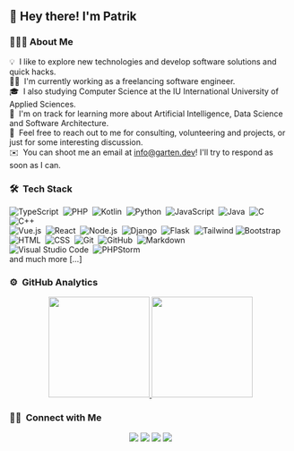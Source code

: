<h2>👋 Hey there! I'm Patrik</h2>

### 👨🏻‍💻 About Me

💡 &nbsp;I like to explore new technologies and develop software solutions and quick hacks.\
👨‍💻 &nbsp;I'm currently working as a freelancing software engineer.\
🎓 &nbsp;I also studying Computer Science at the IU  International University of Applied Sciences.\
🌱 &nbsp;I'm on track for learning more about Artificial Intelligence, Data Science and Software Architecture.\
💬 &nbsp;Feel free to reach out to me for consulting, volunteering and projects, or just for some interesting discussion.\
✉️ &nbsp;You can shoot me an email at info@garten.dev! I'll try to respond as soon as I can.

### 🛠 &nbsp;Tech Stack

![TypeScript](https://img.shields.io/badge/-TypeScript-05122A?style=flat&logo=typescript)&nbsp;
![PHP](https://img.shields.io/badge/-PHP-05122A?style=flat&logo=php&logoColor=276DC3)&nbsp;
![Kotlin](https://img.shields.io/badge/-Kotlin-05122A?style=flat&logo=kotlin)&nbsp;
![Python](https://img.shields.io/badge/-Python-05122A?style=flat&logo=python)&nbsp;
![JavaScript](https://img.shields.io/badge/-JavaScript-05122A?style=flat&logo=javascript)&nbsp;
![Java](https://img.shields.io/badge/-Java-05122A?style=flat&logo=Java&logoColor=FFA518)&nbsp;
![C](https://img.shields.io/badge/-C-05122A?style=flat&logo=C&logoColor=A8B9CC)&nbsp;
![C++](https://img.shields.io/badge/-C++-05122A?style=flat&logo=C%2B%2B&logoColor=00599C)\
![Vue.js](https://img.shields.io/badge/-Vue.js-05122A?style=flat&logo=vue.js)&nbsp;
![React](https://img.shields.io/badge/-React-05122A?style=flat&logo=react)&nbsp;
![Node.js](https://img.shields.io/badge/-Node.js-05122A?style=flat&logo=node.js)&nbsp;
![Django](https://img.shields.io/badge/-Django-05122A?style=flat&logo=django&logoColor=092E20)&nbsp;
![Flask](https://img.shields.io/badge/-Flask-05122A?style=flat&logo=flask)&nbsp;
![Tailwind](https://img.shields.io/badge/-Tailwind-05122A?style=flat&logo=tailwind&logoColor=563D7C)
![Bootstrap](https://img.shields.io/badge/-Bootstrap-05122A?style=flat&logo=bootstrap&logoColor=563D7C)\
![HTML](https://img.shields.io/badge/-HTML-05122A?style=flat&logo=HTML5)&nbsp;
![CSS](https://img.shields.io/badge/-CSS-05122A?style=flat&logo=CSS3&logoColor=1572B6)&nbsp;
![Git](https://img.shields.io/badge/-Git-05122A?style=flat&logo=git)&nbsp;
![GitHub](https://img.shields.io/badge/-GitHub-05122A?style=flat&logo=github)&nbsp;
![Markdown](https://img.shields.io/badge/-Markdown-05122A?style=flat&logo=markdown)\
![Visual Studio Code](https://img.shields.io/badge/-Visual%20Studio%20Code-05122A?style=flat&logo=visual-studio-code&logoColor=007ACC)&nbsp;
![PHPStorm](https://img.shields.io/badge/-PHPStorm-05122A?style=flat&logo=jetbrains&logoColor=2C2255)\
and much more [...]

### ⚙️ &nbsp;GitHub Analytics

<p align="center">
<a href="https://github.com/paifgx">
  <img height="180em" src="https://github-readme-stats-eight-theta.vercel.app/api?username=paifgx&show_icons=true&theme=algolia&include_all_commits=true&count_private=true"/>
  <img height="180em" src="https://github-readme-stats-eight-theta.vercel.app/api/top-langs/?username=paifgx&layout=compact&langs_count=8&theme=algolia"/>
</a>
</p>

### 🤝🏻 &nbsp;Connect with Me

<p align="center">
<a href="https://garten.dev"><img src="https://img.shields.io/badge/-garten.dev-1769FF?style=flat&logo=Google-Chrome&logoColor=white"/></a>
<a href="https://linkedin.com/in/paifgx"><img src="https://img.shields.io/badge/-Patrik%20Garten-0077B5?style=flat&logo=Linkedin&logoColor=white"/></a>
<a href="mailto:info@patrikgarten.de"><img src="https://img.shields.io/badge/-info@patrikgarten.de-D14836?style=flat&logo=Gmail&logoColor=white"/></a>
<a href="https://instagram.com/garten.dev"><img src="https://img.shields.io/badge/-@garten.dev-E4405F?style=flat&logo=Instagram&logoColor=white"/></a>
</p>
